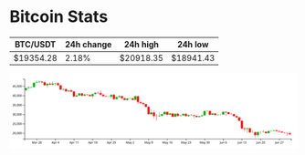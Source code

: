 # Bitcoin Stats

BTC/USDT|24h change|24h high|24h low|
|---|---|---|---|
|$19354.28|2.18%|$20918.35|$18941.43|

<img src="./chart.svg">
